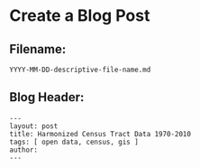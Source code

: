 # Create a Blog Post



## Filename:

```
YYYY-MM-DD-descriptive-file-name.md
```

## Blog Header:

```
---
layout: post
title: Harmonized Census Tract Data 1970-2010
tags: [ open data, census, gis ]
author:
---
```



